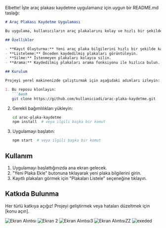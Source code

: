 Elbette! İşte araç plakası kaydetme uygulamanız için uygun bir README.md taslağı:

```markdown
# Araç Plakası Kaydetme Uygulaması

Bu uygulama, kullanıcıların araç plakalarını kolay ve hızlı bir şekilde kaydedebileceği bir platform sunmaktadır. Kullanıcı dostu arayüzü sayesinde anında kayıt işlemleri gerçekleştirebilir ve geçmişe dönük kayıtlara ulaşabilir.

## Özellikler

- **Kayıt Oluşturma:** Yeni araç plaka bilgilerini hızlı bir şekilde kaydedin.
- **Listeleme:** Önceden kaydedilmiş plakaları görüntüleyin.
- **Silme:** İstenmeyen plakaları kolayca silin.
- **Arama:** Kaydedilmiş plakaları arama fonksiyonu ile hızlıca bulun.

## Kurulum

Projeyi yerel makinenizde çalıştırmak için aşağıdaki adımları izleyin:

1. Bu reposu klonlayın:
   ```bash
   git clone https://github.com/kullaniciadi/arac-plaka-kaydetme.git
   ```
   
2. Gerekli bağımlılıkları yükleyin:
   ```bash
   cd arac-plaka-kaydetme
   npm install  # veya ilgili başka bir komut
   ```

3. Uygulamayı başlatın:
   ```bash
   npm start  # veya ilgili başka bir komut
   ```

## Kullanım

1. Uygulamayı başlattığınızda ana ekran gelecek.
2. "Yeni Plaka Ekle" butonuna tıklayarak yeni plaka bilgilerini girin.
3. Kayıtlı plakaları görmek için "Plakaları Listele" seçeneğine tıklayın.

## Katkıda Bulunma

Her türlü katkıya açığız! Projeyi geliştirmek veya hataları düzeltmek için [konu açın].

![Ekran Alıntısı](https://github.com/user-attachments/assets/e4c74799-b56e-44be-978a-3d1830dfb31b)
![Ekran 2](https://github.com/user-attachments/assets/005f33ac-3825-43d9-8bcf-419db97c2bed)
![Ekran Alıntısı3](https://github.com/user-attachments/assets/c146fce9-8733-451a-b45b-31bccd7b74d0)
![Ekran AlıntısıZZ](https://github.com/user-attachments/assets/777bf25d-6dac-44bc-918a-d7a67a4191da)
![exeded](https://github.com/user-attachments/assets/6e33ffdb-47cf-46f9-8657-0bdc85df3832)


